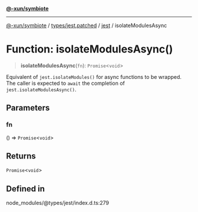 [**@-xun/symbiote**](../../../../../README.md)

***

[@-xun/symbiote](../../../../../README.md) / [types/jest.patched](../../../README.md) / [jest](../README.md) / isolateModulesAsync

# Function: isolateModulesAsync()

> **isolateModulesAsync**(`fn`): `Promise`\<`void`\>

Equivalent of `jest.isolateModules()` for async functions to be wrapped.
The caller is expected to `await` the completion of `jest.isolateModulesAsync()`.

## Parameters

### fn

() => `Promise`\<`void`\>

## Returns

`Promise`\<`void`\>

## Defined in

node\_modules/@types/jest/index.d.ts:279
